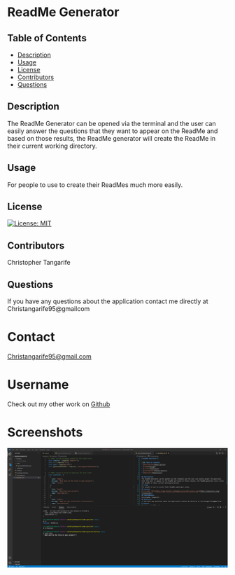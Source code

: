 # ReadMe Generator #

  ## Table of Contents
* [Description](#description)
* [Usage](#usage)
* [License](#license)
* [Contributors](#contributors)
* [Questions](#questions)

## Description
The ReadMe Generator can be opened via the terminal and the user can easily answer the questions that they want to appear on the ReadMe and based on those results, the ReadMe generator will create the ReadMe in their current working directory.
## Usage
For people to use to create their ReadMes much more easily.
## License
[![License: MIT](https://img.shields.io/badge/License-MIT-yellow.svg)](https://opensource.org/licenses/MIT)
## Contributors
Christopher Tangarife
## Questions
If you have any questions about the application contact me directly at Christangarife95@gmailcom 
# Contact
Christangarife95@gmail.com 
# Username
Check out my other work on [Github](https://github.com/ChrisCodes54)
# Screenshots
![Start of the Readme generator in the terminal with the first quesiton.](./images/readmestart.png)


